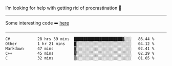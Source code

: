 I’m looking for help with getting rid of procrastination 🤔

-----

Some interesting code :arrow_right: [here](https://github.com/zhen8838/playground)

-----

<!--START_SECTION:waka-->

```txt
C#            28 hrs 39 mins  █████████████████████▓░░░   86.44 %
Other         1 hr 21 mins    █░░░░░░░░░░░░░░░░░░░░░░░░   04.12 %
Markdown      47 mins         ▓░░░░░░░░░░░░░░░░░░░░░░░░   02.41 %
C++           45 mins         ▓░░░░░░░░░░░░░░░░░░░░░░░░   02.29 %
C             32 mins         ▒░░░░░░░░░░░░░░░░░░░░░░░░   01.65 %
```

<!--END_SECTION:waka-->

<!--
**zhen8838/zhen8838** is a ✨ _special_ ✨ repository because its `README.md` (this file) appears on your GitHub profile.

Here are some ideas to get you started:

- 🔭 I’m currently working on ...
- 🌱 I’m currently learning ...
- 👯 I’m looking to collaborate on ...
 ...
- 💬 Ask me about ...
- 📫 How to reach me: ...
- 😄 Pronouns: ...
- ⚡ Fun fact: ...
-->
